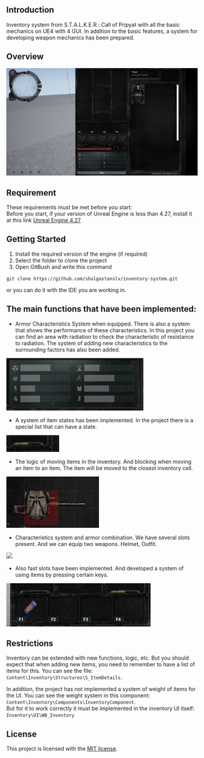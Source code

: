 ## Introduction
Inventory system from S.T.A.L.K.E.R.: Call of Pripyat with all the basic mechanics on UE4 with 4 GUI. In addition to the basic features, a system for developing weapon mechanics has been prepared. 

## Overview
<img src="Common/img/inventory.png">

## Requirement
These requirements must be met before you start: <br>
Before you start, if your version of Unreal Engine is less than 4.27, install it at this link [Unreal Engine 4.27](https://www.epicgames.com/site/en-US/news/unreal-engine-4-27-is-now-available)


## Getting Started
1. Install the required version of the engine (if required)
2. Select the folder to clone the project
3. Open GitBush and write this command
```
git clone https://github.com/shulgastanslv/inventory-system.git
```
or you can do it with the IDE you are working in.


## The main functions that have been implemented:

* Armor Characteristics System when equipped. There is also a system that shows the performance of these characteristics. In this project you can find an area with radiation to check the characteristic of resistance to radiation.
The system of adding new characteristics to the surrounding factors has also been added.
<img src="Common/img/image_2023-07-03_01-22-23.png">

* A system of item states has been implemented. In the project there is a special list that can have a state.

<img src="Common/img/image_2023-07-03_01-22-20.png">

* The logic of moving items in the inventory. And blocking when moving an item to an item. The item will be moved to the closest inventory cell.
<img src="Common/img/image_2023-07-03_01-22-39.png">

* Characteristics system and armor combination. We have several slots present. And we can equip two weapons. Helmet, Outfit.
<img src="Images/image_2023-07-03_01-21-08.png">

* Also fast slots have been implemented. And developed a system of using items by pressing certain keys.
<img src="Common/img/image_2023-07-03_01-22-14.png">

## Restrictions
Inventory can be extended with new functions, logic, etc. But you should expect that when adding new items, you need to remember to have a list of items for this.
You can see the file: `Content\Inventory\Structures\S_ItemDetails`.<br>

In addition, the project has not implemented a system of weight of items for the UI. You can see the weight system in this component: `Content\Inventory\Components\InventoryComponent`.<br>
But for it to work correctly it must be implemented in the inventory UI itself: `Inventory\UI\WB_Inventory`


## License
This project is licensed with the [MIT license](LICENSE.txt).